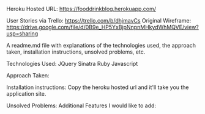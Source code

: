 Heroku Hosted URL: https://fooddrinkblog.herokuapp.com/

User Stories via Trello: https://trello.com/b/dhjmavCs
Original Wireframe: https://drive.google.com/file/d/0B9e_HP5YxBjpNnpnMHkydWhMQVE/view?usp=sharing

A readme.md file with explanations of the technologies used, the approach taken, installation instructions, unsolved problems, etc.


Technologies Used:
JQuery
Sinatra
Ruby
Javascript

Approach Taken:


Installation instructions:
Copy the heroku hosted url and it'll take you the application site. 

Unsolved Problems:
  Additional Features I would like to add:
  


